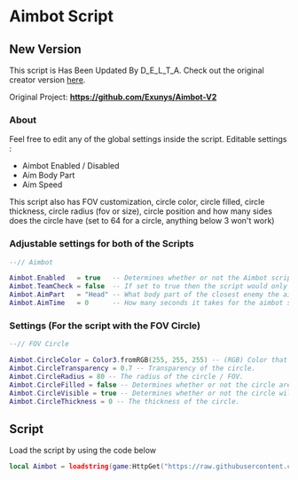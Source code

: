 # Aimbot Script

## New Version

This script is Has Been Updated By D_E_L_T_A. Check out the original creator version [here](https://github.com/Exunys).

Original Project: **https://github.com/Exunys/Aimbot-V2**

### About

Feel free to edit any of the global settings inside the script.
Editable settings :
- Aimbot Enabled / Disabled
- Aim Body Part
- Aim Speed

This script also has FOV customization, circle color, circle filled, circle thickness, circle radius (fov or size), circle position and how many sides does the circle have (set to 64 for a circle, anything below 3 won't work)

### Adjustable settings for both of the Scripts

```lua
--// Aimbot

Aimbot.Enabled   = true   -- Determines whether or not the Aimbot script will lock onto players.
Aimbot.TeamCheck = false  -- If set to true then the script would only lock your aim at enemy team members.
Aimbot.AimPart   = "Head" -- What body part of the closest enemy the aimbot script would lock at.
Aimbot.AimTime   = 0      -- How many seconds it takes for the aimbot script to officially lock onto the target's aimpart.
```

### Settings (For the script with the FOV Circle)

```lua
--// FOV Circle

Aimbot.CircleColor = Color3.fromRGB(255, 255, 255) -- (RGB) Color that the FOV circle would appear as.
Aimbot.CircleTransparency = 0.7 -- Transparency of the circle.
Aimbot.CircleRadius = 80 -- The radius of the circle / FOV.
Aimbot.CircleFilled = false -- Determines whether or not the circle area will be filled.
Aimbot.CircleVisible = true -- Determines whether or not the circle will be visible.
Aimbot.CircleThickness = 0 -- The thickness of the circle.
```

## Script

Load the script by using the code below
```lua
local Aimbot = loadstring(game:HttpGet("https://raw.githubusercontent.com/Hyperium-Byte/Aimbot-Script-Forked/main/Aimbot%20Script.lua"))()
```
